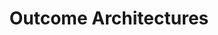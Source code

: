 ---
title: Outcome Architectures
description: |
    The successful adoption of technology is rooted in achieving outcomes. Whether
    these outcomes are focused on the internal needs of the business or for direct
    engagement with your customer, the solutions employed are ever-evolving.
    
    Outcome Architectures are designed to enable you to achieve the outcomes that are 
    right for your business by way of a curated learning path. This content provides the 
    "Why?" in the form of strategy content, as well as the "How?" in the form of 
    practical and proven tactical references.
---